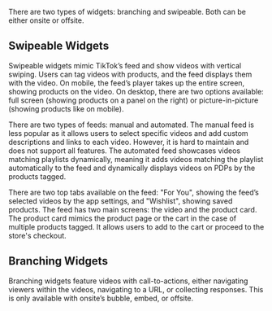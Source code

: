 There are two types of widgets: branching and swipeable. Both can be either onsite or offsite.

## Swipeable Widgets

Swipeable widgets mimic TikTok’s feed and show videos with vertical swiping. Users can tag videos with products, and the feed displays them with the video. On mobile, the feed’s player takes up the entire screen, showing products on the video. On desktop, there are two options available: full screen (showing products on a panel on the right) or picture-in-picture (showing products like on mobile).

There are two types of feeds: manual and automated. The manual feed is less popular as it allows users to select specific videos and add custom descriptions and links to each video. However, it is hard to maintain and does not support all features. The automated feed showcases videos matching playlists dynamically, meaning it adds videos matching the playlist automatically to the feed and dynamically displays videos on PDPs by the products tagged.

There are two top tabs available on the feed: "For You", showing the feed’s selected videos by the app settings, and "Wishlist", showing saved products. The feed has two main screens: the video and the product card. The product card mimics the product page or the cart in the case of multiple products tagged. It allows users to add to the cart or proceed to the store's checkout.

## Branching Widgets

Branching widgets feature videos with call-to-actions, either navigating viewers within the videos, navigating to a URL, or collecting responses. This is only available with onsite’s bubble, embed, or offsite.
